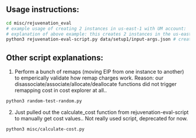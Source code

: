 ## Usage instructions:

```bash
cd misc/rejuvenation_eval
# example usage of creating 2 instances in us-east-1 with UM account: 
# explanation of above example: this creates 2 instances in the us-east-1a az, in the UM AWS account
python3 rejuvenation-eval-script.py data/setup1/input-args.json # create a new dir for each distinct experiment parameters..
```

## Other script explanations:
1. Perform a bunch of remaps (moving EIP from one instance to another) to emperically validate how remap charges work. Reason: our disassociate/associate/allocate/deallocate functions did not trigger remapping cost in cost explorer at all..
```bash
python3 random-test-random.py
```
2. Just pulled out the calculate_cost function from rejuvenation-eval-script to manually get cost values.. Not really used script, deprecated for now.
```bash
python3 misc/calculate-cost.py
```